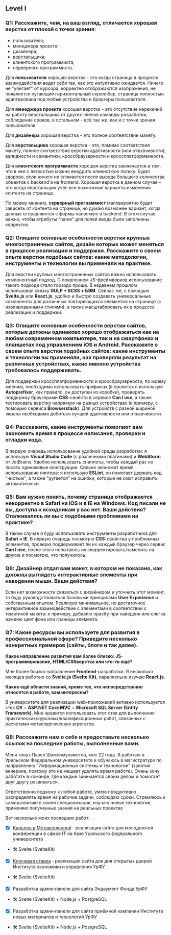## Level I

### Q1: Расскажите, чем, на ваш взгляд, отличается хорошая верстка от плохой с точки зрения:
 - пользователя; 
 - менеджера проекта;
 - дизайнера;
 - верстальщика; 
 - клиентского программиста;
 - серверного программиста.

Для **пользователя** хорошая верстка - это когда страница в процессе взаимодействия ведет себя так, как это интуитивно ожидается. Ничего не "убегает" от курсора, корректно отображаются изображения, не появляется пугающий горизонтальный скроллбар, страница полностью адаптирована под любые устройства и браузеры пользователя.

Для **менеджера проекта** хорошая верстка - это отсутствие нареканий на работу верстальщика от других членов команды разработки, соблюдение сроков, в остальном - всё так же, как и с точки зрения пользователя.

Для **дизайнера** хорошая верстка - это полное соответствие макету.

Для **верстальщика** хорошая верстка - это, помимо соответствия макету, полное соответствие верстки адаптивности (или отзывчивости), валидности и семантики, кроссбраузерности и кроссплатформенности.

Для **клиентского программиста** хорошая верстка заключается в том, что в нее с легкостью можно внедрить клиенсткую логику. Будет здорово, если ничего не сломается после вывода большого количества объектов с backend'а на frontend. Хорошая верстка в данном случае - это когда верстальщик учёл все возможные варианты изменения контента на странице.

По моему мнению, **серверный программист** маловероятно будет зависеть от контента на странице, но думаю возможен вариант, когда данные отправляются с формы напрямую в backend. В этом случае важно, чтобы атрибуты "name" для полей ввода были заполнены корректно.

### Q2: Опишите основные особенности верстки крупных многостраничных сайтов, дизайн которых может меняться в процессе реализации и поддержки. Расскажите о своем опыте верстки подобных сайтов: какие методологии, инструменты и технологии вы применяли на практике.

Для верстки крупных многостраничных сайтов важно использовать компонентный подход. С появлением JS-фреймворков использование такого подхода стало гораздо проще.
В недавнем прошлом использовал связку **GULP + SCSS + БЭМ**. Сейчас же, с помощью **Svelte.js** или **React.js**, удобно и быстро создавать универсальные компоненты для различных повторяющихся элементов на странице (с изолированными стилями), а также масштабировать их в процессе реализации и поддержки.

### Q3: Опишите основные особенности верстки сайтов, которые должны одинаково хорошо отображаться как на любом современном компьютере, так и на смартфонах и планшетах под управлением iOS и Android. Расскажите о своем опыте верстки подобных сайтов: какие инструменты и технологии вы применяли, как проверяли результат на различных устройствах, какие именно устройства требовалось поддерживать.

Для поддержки кроссплатформенности и кроссбраузерности, по моему мнению, необходимо использовать префиксы (в проектах я использую **Autoprefixer**, как правило, он доступен из коробки), проверять поддержку браузерами **CSS**-свойств в сервисе **Can I use**, а также тестировать верстку напрямую на разных устройствах (к примеру, с помощью сервиса **Browserstack**). Для устройств с разной шириной экрана необходимо добиться лучшей адаптивности или отзывчивости.

### Q4: Расскажите, какие инструменты помогают вам экономить время в процессе написания, проверки и отладки кода.

В первую очередь использование удобной среды разработки: я использую **Visual Studio Code** (с различными плагинами) и **WebStorm** от JetBrains. Удобно использовать сниппеты, чтобы каждый раз не писать одинаковые конструкции. Сильно экономит время использование линтера: я использую **ESLint**, он помогает держать код "чистым", а также "ругается" на ошибки, которые не смог исправить автоматически.

### Q5: Вам нужно понять, почему страница отображается некорректно в Safari на iOS и в IE на Windows. Код писали не вы, доступа к исходникам у вас нет. Ваши действия? Сталкивались ли вы с подобными проблемами на практике?

В таком случае я буду использовать инструменты разработчика для **Safari** и **IE**. В первую очередь посмотрю **CSS**-свойства у проблемных элементов, проверю поддерживает ли их каждый браузер через сервис **Can I use**, после этого попытаюсь их скорректировать/заменить на другие и посмотрю, что получилось.

### Q6: Дизайнер отдал вам макет, в котором не показано, как должны выглядеть интерактивные элементы при наведении мыши. Ваши действия?

Если нет возможности связаться с дизайнером и уточнить этот момент, то буду руководствоваться базовыми принципами **User Experience** и собственным опытом. Реализую минимальное, но достаточное интерактивное взаимодействие с элементами в соответствии с тематикой макета: к примеру, добавлю opacity при наведени или слегка изменю цвет фона или границы элемента.

### Q7: Какие ресурсы вы используете для развития в профессиональной сфере? Приведите несколько конкретных примеров (сайты, блоги и так далее). 

**Какое направление развития вам более близко: JS-программирование, HTML/CSSверстка или что-то ещё?**

Мне более близко направление **Frontend**-разработки. Я несколько месяцев работаю со **Svelte.js (Svelte Kit)**, параллельно изучаю **React.js**.

**Какие ещё области знаний, кроме тех, что непосредственно относятся к работе, вам
интересны?**

В университете для реализации web-приложений активно используется стек **C#** + **ASP.NET Core MVC** + **Microsoft SQL Server (Entity Framework)**. Мне нравится использовать этот стек для выполнения практических/курсовых/квалификационных работ, связанных с расчетами металлургических агрегатов.

### Q8: Расскажите нам о себе и предоставьте несколько ссылок на последние работы, выполненные вами. 

Меня зовут Павел Шамсимухаметов, мне 22 года. Я работаю в Уральском Федеральном университете и обучаюсь в магистратуре по направлению "Информационные системы и технологии" (занятия вечерние, поэтому это не мешает уделять время работе). Очень хочу работать в команде, где каждый занимается своим делом и помогает друг другу развиваться. 

Ответственно подхожу к любой работе, умею продуктивно распределять время на рабочие задачи, соблюдаю сроки. Стремлюсь к саморазвитию в своей специализации, изучаю новые технологии, применяю полученные знания на реальных проектах

Вот несколько моих последних работ:
- [x] [Карьера в Метавселенной](https://metaverse‑career.ru/) ‑ реализация сайта для молодежной конференции в сфере IT на базе Уральского федерального университета 
- :hammer_and_wrench: Svelte (SvelteKit)
- [x] [Ключевая ставка](https://econstaff.urfu.ru/) ‑ реализация сайта для дня открытых дверей Института экономики и управления УрФУ 
- :hammer_and_wrench: Svelte (SvelteKit)
- [x] Разработка админ‑панели для сайта Эндаумент Фонда УрФУ
- :hammer_and_wrench: Svelte (SvelteKit) + Node.js + PostgreSQL
- [x] Разработка админ‑панели для сайта приёмной кампании Института новых материалов и технологий УрФУ
- :hammer_and_wrench: Svelte (SvelteKit) + Node.js + PostgreSQL
